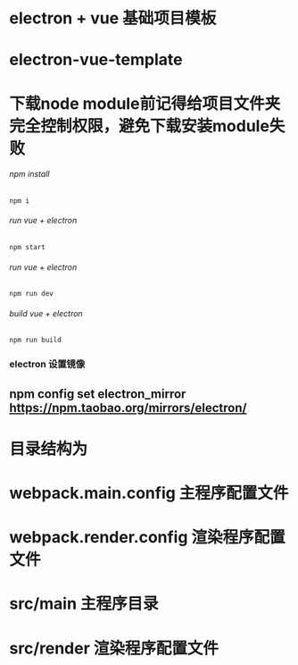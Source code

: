 # electron + vue  基础项目模板
# electron-vue-template

# 下载node module前记得给项目文件夹完全控制权限，避免下载安装module失败

###### npm install
`npm i`  
###### run vue + electron
`npm start`  
###### run vue + electron
`npm run dev`
###### build vue + electron
`npm run build`

### electron 设置镜像
##  npm config set electron_mirror https://npm.taobao.org/mirrors/electron/

# 目录结构为
# webpack.main.config     主程序配置文件
# webpack.render.config   渲染程序配置文件
# src/main          主程序目录
# src/render        渲染程序配置文件
